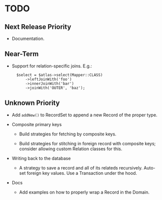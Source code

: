 # TODO

## Next Release Priority

- Documentation.

## Near-Term

- Support for relation-specific joins. E.g.:

        $select = $atlas->select(Mapper::CLASS)
            ->leftJoinWith('foo')
            ->innerJoinWith('bar')
            ->joinWith('OUTER', 'baz');

## Unknown Priority

- Add `addNew()` to RecordSet to append a new Record of the proper type.

- Composite primary keys

    - Build strategies for fetching by composite keys.

    - Build strategies for stitching in foreign record with composite keys; consider allowing custom Relation classes for this.

- Writing back to the database

    - A strategy to save a record and all of its relateds recursively. Auto-set foreign key values. Use a Transaction under the hood.

- Docs

    - Add examples on how to properly wrap a Record in the Domain.
